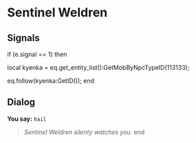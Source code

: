 # Sentinel Weldren
## Signals


if (e.signal == 1) then




local kyenka = eq.get_entity_list():GetMobByNpcTypeID(113133);





eq.follow(kyenka:GetID());
end

## Dialog

**You say:** `hail`



>*Sentinel Weldren silenty watches you.*
end
